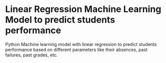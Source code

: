 # Linear Regression Machine Learning Model to predict students performance
Python Machine learning model with linear regression to predict students performance based on different parameters like their absences, past failures, past grades, etc.
